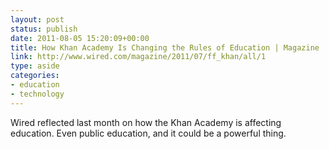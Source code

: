 ```yaml
---
layout: post
status: publish
date: 2011-08-05 15:20:09+00:00
title: How Khan Academy Is Changing the Rules of Education | Magazine
link: http://www.wired.com/magazine/2011/07/ff_khan/all/1
type: aside
categories:
- education
- technology
---
```


Wired reflected last month on how the Khan Academy is affecting education. Even public education, and it could be a powerful thing.
